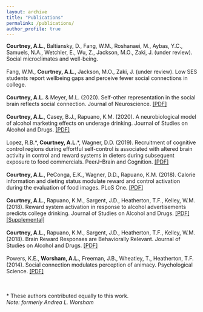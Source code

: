```yaml
---
layout: archive
title: "Publications"
permalink: /publications/
author_profile: true
---
```


**Courtney, A.L.**, Baltiansky, D., Fang, W.M., Roshanaei, M., Aybas, Y.C., Samuels, N.A., Wetchler, E., Wu, Z., Jackson, M.O., Zaki, J. (under review). Social microclimates and well-being.<br><br> 
Fang, W.M., **Courtney, A.L.**, Jackson, M.O., Zaki, J. (under review). Low SES students report wellbeing gaps and perceive fewer social connections in college.<br><br>
**Courtney, A.L.** & Meyer, M.L. (2020). Self-other representation in the social brain reflects social connection. Journal of Neuroscience. [[PDF]](https://github.com/andreacourtney/andreacourtney.github.io/blob/master/files/jneuro-5616.pdf)<br><br>
**Courtney, A.L.**, Casey, B.J., Rapuano, K.M. (2020). A neurobiological model of alcohol marketing effects on underage drinking. Journal of Studies on Alcohol and Drugs. [[PDF]](https://github.com/andreacourtney/andreacourtney.github.io/blob/master/files/jsads.2020.s19.68.pdf)<br><br>
Lopez, R.B.\*, **Courtney, A.L.**\*, Wagner, D.D. (2019). Recruitment of cognitive control regions during effortful self-control is associated with altered brain activity in control and reward systems in dieters during subsequent exposure to food commercials. PeerJ–Brain and Cognition. [[PDF]](https://github.com/andreacourtney/andreacourtney.github.io/blob/master/files/peerj-6550.pdf)<br><br>
**Courtney, A.L.**, PeConga, E.K., Wagner, D.D., Rapuano, K.M. (2018). Calorie information and dieting status modulate reward and control activation during the evaluation of food images. PLoS One. [[PDF]](https://github.com/andreacourtney/andreacourtney.github.io/blob/master/files/PONE_Calorie_Information_Nov2018.pdf)<br><br>
**Courtney, A.L.**, Rapuano, K.M., Sargent, J.D., Heatherton, T.F., Kelley, W.M. (2018). Reward system activation in response to alcohol advertisements predicts college drinking. Journal of Studies on Alcohol and Drugs. [[PDF]](https://github.com/andreacourtney/andreacourtney.github.io/blob/master/files/jsad.2018.79.29.pdf) [[Supplemental]](https://github.com/andreacourtney/andreacourtney.github.io/blob/master/files/jsad_jan2018_supplemental%20material.pdf)<br><br>
**Courtney, A.L.**, Rapuano, K.M., Sargent, J.D., Heatherton, T.F., Kelley, W.M. (2018). Brain Reward Responses are Behaviorally Relevant. Journal of Studies on Alcohol and Drugs. [[PDF]](https://github.com/andreacourtney/andreacourtney.github.io/blob/master/files/jsad.2018.79.41.commentary.pdf)<br><br>
Powers, K.E., **Worsham, A.L.**, Freeman, J.B., Wheatley, T., Heatherton, T.F. (2014). Social connection modulates perception of animacy. Psychological Science. [[PDF]](https://github.com/andreacourtney/andreacourtney.github.io/blob/master/files/Social%20Connection%20Modulates%20Perceptions%20Of%20Animacy_Powers%20et%20al.%2C%202014.pdf)<br><br><br>

\* These authors contributed equally to this work.<br>
<em>Note: formerly Andrea L. Worsham</em>
